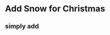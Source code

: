 # Add Snow for Christmas

## simply add <script src="https://georginedkov.github.io/Snow/snow.js"></script>